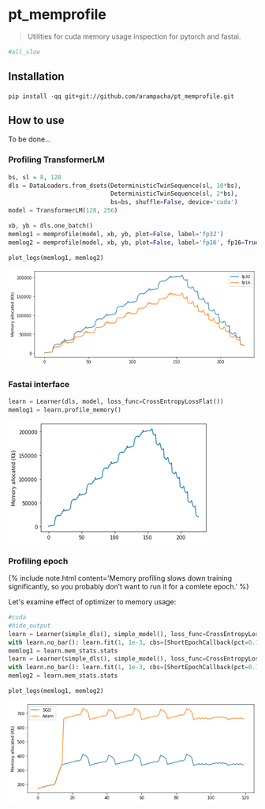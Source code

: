 # pt_memprofile
> Utilities for cuda memory usage inspection for pytorch and fastai.


```python
#all_slow
```

## Installation

`pip install -qq git+git://github.com/arampacha/pt_memprofile.git`

## How to use

To be done...

### Profiling TransformerLM

```python
bs, sl = 8, 128
dls = DataLoaders.from_dsets(DeterministicTwinSequence(sl, 10*bs), 
                             DeterministicTwinSequence(sl, 2*bs), 
                             bs=bs, shuffle=False, device='cuda')
model = TransformerLM(128, 256)
```

```python
xb, yb = dls.one_batch()
memlog1 = memprofile(model, xb, yb, plot=False, label='fp32')
memlog2 = memprofile(model, xb, yb, plot=False, label='fp16', fp16=True)
```

```python
plot_logs(memlog1, memlog2)
```


![png](docs/images/output_8_0.png)


### Fastai interface

```python
learn = Learner(dls, model, loss_func=CrossEntropyLossFlat())
memlog1 = learn.profile_memory()
```


![png](docs/images/output_10_0.png)


### Profiling epoch
{% include note.html content='Memory profiling slows down training significantly, so you probably don&#8217;t want to run it for a comlete epoch.' %}

Let's examine effect of optimizer to memory usage:

```python
#cuda
#hide_output
learn = Learner(simple_dls(), simple_model(), loss_func=CrossEntropyLossFlat(), cbs=MemStatsCallback(label='SGD'), opt_func=SGD)
with learn.no_bar(): learn.fit(1, 1e-3, cbs=[ShortEpochCallback(pct=0.1)])
memlog1 = learn.mem_stats.stats
learn = Learner(simple_dls(), simple_model(), loss_func=CrossEntropyLossFlat(), cbs=MemStatsCallback(label='Adam'), opt_func=Adam)
with learn.no_bar(): learn.fit(1, 1e-3, cbs=[ShortEpochCallback(pct=0.1)])
memlog2 = learn.mem_stats.stats
```

```python
plot_logs(memlog1, memlog2)
```


![png](docs/images/output_14_0.png)

